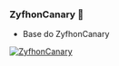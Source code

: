 ### ZyfhonCanary 🤖

- Base do ZyfhonCanary

[![ZyfhonCanary](https://github-readme-stats.vercel.app/api/pin/?username=InSweetBot&repo=ZyfhonCanary&theme=react)](https://github.com/InSweetBot/ZyfhonCanary)
